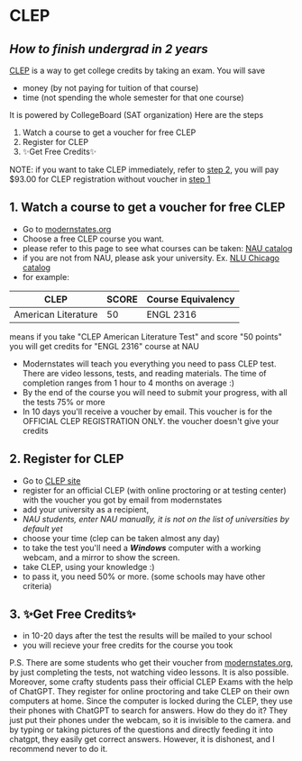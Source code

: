 # CLEP
## _How to finish undergrad in 2 years_


[CLEP](https://clep.collegeboard.org/) is a way to get college credits by taking an exam. You will save 
- money (by not paying for tuition of that course)
- time (not spending the whole semester for that one course) 

It is powered by CollegeBoard (SAT organization)
Here are the steps
1. Watch a course to get a voucher for free CLEP
2. Register for CLEP
3. ✨Get Free Credits✨

NOTE: if you want to take CLEP immediately, refer to [step 2](https://github.com/asalamatov/clep/edit/main/README.md#1-watch-a-course-to-get-a-voucher-for-free-clep), you will pay $93.00 for CLEP registration without voucher in [step 1](https://github.com/asalamatov/clep/edit/main/README.md#1-watch-a-course-to-get-a-voucher-for-free-clep)


## 1. Watch a course to get a voucher for free CLEP

- Go to [modernstates.org](https://modernstates.org/course)
- Choose a free CLEP course you want.
- please refer to this page to see what courses can be taken: [NAU catalog](https://www.na.edu/documents/academics/catalog.pdf#page=41)
- if you are not from NAU, please ask your university. Ex. [NLU Chicago catalog](https://nl.edu/media/nledu/content-assets/documents/student-services/office-of-the-registrar/registrar-forms/CLEP-Examination-Spring-2022.pdf)
- for example: 

| CLEP | SCORE | Course Equivalency |
| --- | --- | --- |
|  American Literature | 50 | ENGL 2316 |
means if you take "CLEP American Literature Test" and score "50 points" you will get credits for "ENGL 2316" course at NAU
- Modernstates will teach you everything you need to pass CLEP test. There are video lessons, tests, and reading materials. The time of completion ranges from 1 hour to 4 months on average :)
- By the end of the course you will need to submit your progress, with all the tests 75% or more
- In 10 days you'll receive a voucher by email. This voucher is for the OFFICIAL CLEP REGISTRATION ONLY. the voucher doesn't give your credits


## 2. Register for CLEP 

- Go to [CLEP site](https://clep.collegeboard.org/)
- register for an official CLEP (with online proctoring or at testing center) with the voucher you got by email from modernstates
- add your university as a recipient, 
- _NAU students, enter NAU manually, it is not on the list of universities by default yet_
- choose your time (clep can be taken almost any day)
- to take the test you'll need a _**Windows**_ computer with a working webcam, and a mirror to show the screen.
- take CLEP, using your knowledge :)
- to pass it, you need 50% or more. (some schools may have other criteria)

## 3. ✨Get Free Credits✨
- in 10-20 days after the test the results will be mailed to your school
- you will recieve your free credits for the course you took

P.S. There are some students who get their voucher from [modernstates.org](https://modernstates.org/course), by just completing the tests, not watching video lessons. It is also possible. Moreover, some crafty students pass their official CLEP Exams with the help of ChatGPT. They register for online proctoring and take CLEP on their own computers at home. Since the computer is locked during the CLEP, they use their phones with ChatGPT to search for answers. How do they do it? They just put their phones under the webcam, so it is invisible to the camera. and by typing or taking pictures of the questions and directly feeding it into chatgpt, they easily get correct answers. However, it is dishonest, and I recommend never to do it.

